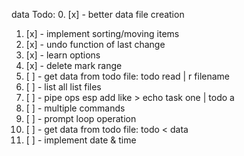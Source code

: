data Todo: 
  0. [x] - better data file creation
  1. [x] - implement sorting/moving items
  2. [x] - undo function of last change 
  3. [x] - learn options 
  4. [x] - delete mark range
  5. [ ] - get data from todo file: todo read | r filename 
  6. [ ] - list all list files 
  7. [ ] - pipe ops esp add like > echo task one | todo a  
  8. [ ] - multiple commands
  9. [ ] - prompt loop operation
 10. [ ] - get data from todo file: todo < data  
 11. [ ] - implement date & time
 
